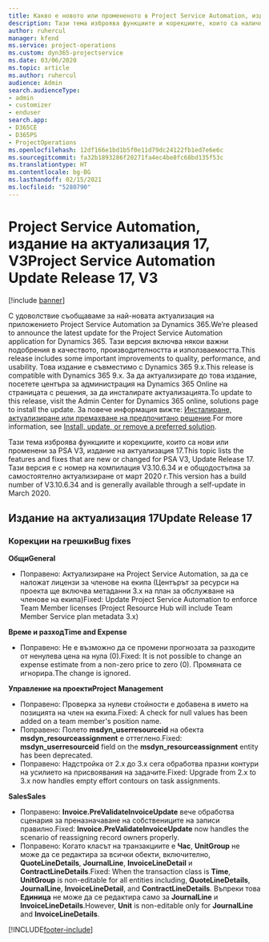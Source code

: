 ```yaml
---
title: Какво е новото или промененото в Project Service Automation, издание на актуализация 17, V3
description: Тази тема изброява функциите и корекциите, които са налични в Project Service Automation V3, издание на актуализация 17, V3.
author: ruhercul
manager: kfend
ms.service: project-operations
ms.custom: dyn365-projectservice
ms.date: 03/06/2020
ms.topic: article
ms.author: ruhercul
audience: Admin
search.audienceType:
- admin
- customizer
- enduser
search.app:
- D365CE
- D365PS
- ProjectOperations
ms.openlocfilehash: 12df166e1bd1b5f0e11d79dc24122fb1ed7e6e6c
ms.sourcegitcommit: fa32b1893286f20271fa4ec4be8fc68bd135f53c
ms.translationtype: HT
ms.contentlocale: bg-BG
ms.lasthandoff: 02/15/2021
ms.locfileid: "5280790"
---
```

# <a name="project-service-automation-update-release-17-v3"></a><span data-ttu-id="28dc2-103">Project Service Automation, издание на актуализация 17, V3</span><span class="sxs-lookup"><span data-stu-id="28dc2-103">Project Service Automation Update Release 17, V3</span></span>

[!include [banner](../includes/psa-now-project-operations.md)]

<span data-ttu-id="28dc2-104">С удоволствие съобщаваме за най-новата актуализация на приложението Project Service Automation за Dynamics 365.</span><span class="sxs-lookup"><span data-stu-id="28dc2-104">We’re pleased to announce the latest update for the Project Service Automation application for Dynamics 365.</span></span> <span data-ttu-id="28dc2-105">Тази версия включва някои важни подобрения в качеството, производителността и използваемостта.</span><span class="sxs-lookup"><span data-stu-id="28dc2-105">This release includes some important improvements to quality, performance, and usability.</span></span>  <span data-ttu-id="28dc2-106">Това издание е съвместимо с Dynamics 365 9.x.</span><span class="sxs-lookup"><span data-stu-id="28dc2-106">This release is compatible with Dynamics 365 9.x.</span></span> <span data-ttu-id="28dc2-107">За да актуализирате до това издание, посетете центъра за администрация на Dynamics 365 Online на страницата с решения, за да инсталирате актуализацията.</span><span class="sxs-lookup"><span data-stu-id="28dc2-107">To update to this release, visit the Admin Center for Dynamics 365 online, solutions page to install the update.</span></span> <span data-ttu-id="28dc2-108">За повече информация вижте: [Инсталиране, актуализиране или премахване на предпочитано решение](https://docs.microsoft.com/power-platform/admin/install-remove-preferred-solution).</span><span class="sxs-lookup"><span data-stu-id="28dc2-108">For more information, see [Install, update, or remove a preferred solution](https://docs.microsoft.com/power-platform/admin/install-remove-preferred-solution).</span></span>

<span data-ttu-id="28dc2-109">Тази тема изброява функциите и корекциите, които са нови или променени за PSA V3, издание на актуализация 17.</span><span class="sxs-lookup"><span data-stu-id="28dc2-109">This topic lists the features and fixes that are new or changed for PSA V3, Update Release 17.</span></span> <span data-ttu-id="28dc2-110">Тази версия е с номер на компилация V3.10.6.34 и е общодостъпна за самостоятелно актуализиране от март 2020 г.</span><span class="sxs-lookup"><span data-stu-id="28dc2-110">This version has a build number of V3.10.6.34 and is generally available through a self-update in March 2020.</span></span>


## <a name="update-release-17"></a><span data-ttu-id="28dc2-111">Издание на актуализация 17</span><span class="sxs-lookup"><span data-stu-id="28dc2-111">Update Release 17</span></span>

### <a name="bug-fixes"></a><span data-ttu-id="28dc2-112">Корекции на грешки</span><span class="sxs-lookup"><span data-stu-id="28dc2-112">Bug fixes</span></span>

<span data-ttu-id="28dc2-113">**Общи**</span><span class="sxs-lookup"><span data-stu-id="28dc2-113">**General**</span></span>

- <span data-ttu-id="28dc2-114">Поправено: Актуализиране на Project Service Automation, за да се наложат лицензи за членове на екипа (Центърът за ресурси на проекта ще включва метаданни 3.x на план за обслужване на членове на екипа)</span><span class="sxs-lookup"><span data-stu-id="28dc2-114">Fixed: Update Project Service Automation to enforce Team Member licenses (Project Resource Hub will include Team Member Service plan metadata 3.x)</span></span>
 
<span data-ttu-id="28dc2-115">**Време и разход**</span><span class="sxs-lookup"><span data-stu-id="28dc2-115">**Time and Expense**</span></span>

- <span data-ttu-id="28dc2-116">Поправено: Не е възможно да се промени прогнозата за разходите от ненулева цена на нула (0).</span><span class="sxs-lookup"><span data-stu-id="28dc2-116">Fixed: It is not possible to change an expense estimate from a non-zero price to zero (0).</span></span> <span data-ttu-id="28dc2-117">Промяната се игнорира.</span><span class="sxs-lookup"><span data-stu-id="28dc2-117">The change is ignored.</span></span>

<span data-ttu-id="28dc2-118">**Управление на проекти**</span><span class="sxs-lookup"><span data-stu-id="28dc2-118">**Project Management**</span></span>

- <span data-ttu-id="28dc2-119">Поправено: Проверка за нулеви стойности е добавена в името на позицията на член на екипа.</span><span class="sxs-lookup"><span data-stu-id="28dc2-119">Fixed: A check for null values has been added on a team member's position name.</span></span>
- <span data-ttu-id="28dc2-120">Поправено: Полето **msdyn_userresourceid** на обекта **msdyn_resourceassignment** е оттеглено.</span><span class="sxs-lookup"><span data-stu-id="28dc2-120">Fixed: **msdyn_userresourceid** field on the **msdyn_resourceassignment** entity has been deprecated.</span></span>
- <span data-ttu-id="28dc2-121">Поправено: Надстройка от 2.x до 3.x сега обработва празни контури на усилието на присвоявания на задачите.</span><span class="sxs-lookup"><span data-stu-id="28dc2-121">Fixed: Upgrade from 2.x to 3.x now handles empty effort contours on task assignments.</span></span>

<span data-ttu-id="28dc2-122">**Sales**</span><span class="sxs-lookup"><span data-stu-id="28dc2-122">**Sales**</span></span>

- <span data-ttu-id="28dc2-123">Поправено: **Invoice.PreValidateInvoiceUpdate** вече обработва сценария за преназначаване на собствениците на записи правилно.</span><span class="sxs-lookup"><span data-stu-id="28dc2-123">Fixed: **Invoice.PreValidateInvoiceUpdate** now handles the scenario of reassigning record owners properly.</span></span>
- <span data-ttu-id="28dc2-124">Поправено: Когато класът на транзакциите е **Час**, **UnitGroup** не може да се редактира за всички обекти, включително, **QuoteLineDetails**, **JournalLine**, **InvoiceLineDetail** и **ContractLineDetails**.</span><span class="sxs-lookup"><span data-stu-id="28dc2-124">Fixed: When the transaction class is **Time**, **UnitGroup** is non-editable for all entities including, **QuoteLineDetails**, **JournalLine**, **InvoiceLineDetail**, and **ContractLineDetails**.</span></span> <span data-ttu-id="28dc2-125">Въпреки това **Единица** не може да се редактира само за **JournalLine** и **InvoiceLineDetails**.</span><span class="sxs-lookup"><span data-stu-id="28dc2-125">However, **Unit** is non-editable only for **JournalLine** and **InvoiceLineDetails**.</span></span>




[!INCLUDE[footer-include](../includes/footer-banner.md)]